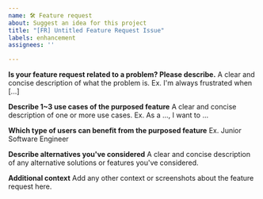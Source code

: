 ```yaml
---
name: 🛠 Feature request
about: Suggest an idea for this project
title: "[FR] Untitled Feature Request Issue"
labels: enhancement
assignees: ''

---
```


**Is your feature request related to a problem? Please describe.**
A clear and concise description of what the problem is. Ex. I'm always frustrated when [...]

**Describe 1~3 use cases of the purposed feature**
A clear and concise description of one or more use cases. Ex. As a ..., I want to ...

**Which type of users can benefit from the purposed feature**
Ex. Junior Software Engineer

**Describe alternatives you've considered**
A clear and concise description of any alternative solutions or features you've considered.

**Additional context**
Add any other context or screenshots about the feature request here.
